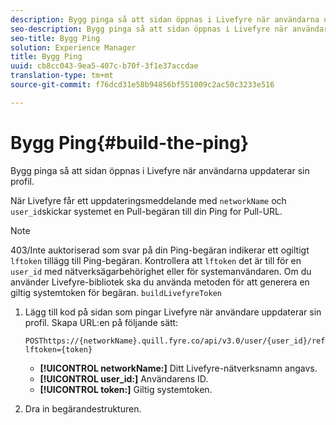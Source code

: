 ```yaml
---
description: Bygg pinga så att sidan öppnas i Livefyre när användarna uppdaterar sin profil.
seo-description: Bygg pinga så att sidan öppnas i Livefyre när användarna uppdaterar sin profil.
seo-title: Bygg Ping
solution: Experience Manager
title: Bygg Ping
uuid: cb8cc043-9ea5-407c-b70f-3f1e37accdae
translation-type: tm+mt
source-git-commit: f76dcd31e58b94856bf551009c2ac50c3233e516

---
```



# Bygg Ping{#build-the-ping}

Bygg pinga så att sidan öppnas i Livefyre när användarna uppdaterar sin profil.

När Livefyre får ett uppdateringsmeddelande med `networkName` och `user_id`skickar systemet en Pull-begäran till din Ping for Pull-URL.

>[!NOTE]
>
>403/Inte auktoriserad som svar på din Ping-begäran indikerar ett ogiltigt `lftoken` tillägg till Ping-begäran. Kontrollera att `lftoken` det är till för en `user_id` med nätverksägarbehörighet eller för systemanvändaren. Om du använder Livefyre-bibliotek ska du använda metoden för att generera en giltig systemtoken för begäran. `buildLivefyreToken`

1. Lägg till kod på sidan som pingar Livefyre när användare uppdaterar sin profil. Skapa URL:en på följande sätt:

   ```
   POSThttps://{networkName}.quill.fyre.co/api/v3.0/user/{user_id}/refresh?lftoken={token}
   ```

   * **[!UICONTROL networkName:]** Ditt Livefyre-nätverksnamn angavs.
   * **[!UICONTROL user_id:]** Användarens ID.
   * **[!UICONTROL token:]** Giltig systemtoken.

1. Dra in begärandestrukturen.
